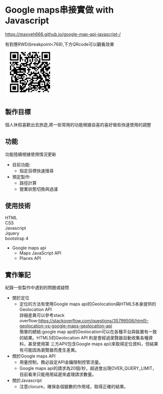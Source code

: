 # Google maps串接實做 with Javascript
https://maxyeh666.github.io/google-map-api-javascript-/  

有對應RWD(breakpoint<768),下方QRcode可以觀看效果  
<img src="https://github.com/maxyeh666/google-map-api-javascript-/blob/master/qrcode.png">

## 製作目標
個人休假喜歡出去旅遊,將一些常用的功能根據自喜的喜好做些快速使用的調整

## 功能
功能陸續根據使用情況更新

* 目前功能:
  - 指定目標快速搜尋
* 預定製作:
  - 路徑計算
  - 營業狀態切換與過濾

## 使用技術
HTML  
CSS  
Javascript  
Jquery    
bootstrap 4  
* Google maps api
  - Maps JavaScript API
  - Places API

## 實作筆記

紀錄一些製作中遇到的問題或疑問

* 關於定位
  - 定位的方法有使用Google maps api的Geolocation與HTML5本身提供的Geolocation API  
  詳細差異可以參考stack overflow:https://stackoverflow.com/questions/35799506/html5-geolocation-vs-google-maps-geolocation-api   
  簡單的總結:google map api的Geolocation可以在各種平台與裝置有一致的結果。HTML5的Geolocation API 則是會經過瀏覽器自動收集各種資料，甚至使用第     三方API(包含Google maps api)來取得定位資料，但結果有可能因為瀏覽器而產生差異。
* 關於Google maps API
  - 用量控制，務必設定API金鑰限制控管流量。
  - Google maps api的請求為20個/秒，超過會出現OVER_QUERY_LIMIT，目前看來只能用用延遲來處理請求數量。
* 關於Javascript
  - 注意clocure，確保各個變數的作用域，取得正確的結果。  
